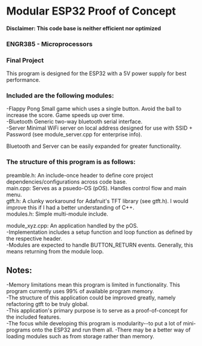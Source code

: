 # Modular ESP32 Proof of Concept

#### Disclaimer: This code base is neither efficient nor optimized

### ENGR385 - Microprocessors
### Final Project

This program is designed for the ESP32 with a 5V power supply for best performance.


### Included are the following modules:
-Flappy Pong    Small game which uses a single button. Avoid the ball to increase the score. Game speeds up over time.  
-Bluetooth      Generic two-way bluetooth serial interface.  
-Server         Minimal WiFi server on local address designed for use with SSID + Password (see module_server.cpp for enterprise info).  

Bluetooth and Server can be easily expanded for greater functionality.


### The structure of this program is as follows:

preamble.h: An include-once header to define core project dependencies/configurations across code base.  
main.cpp: Serves as a psuedo-OS (pOS). Handles control flow and main menu.  
gtft.h: A clunky workaround for Adafruit's TFT library (see gtft.h). I would improve this if I had a better understanding of C++.  
modules.h: Simple multi-module include. 

module_xyz.cpp: An application handled by the pOS.  
-Implementation includes a setup function and loop function as defined by the respective header.  
-Modules are expected to handle BUTTON_RETURN events. Generally, this means returning from the module loop.  



## Notes:
-Memory limitations mean this program is limited in functionality. This program currently uses 99% of available program memory.  
-The structure of this application could be improved greatly, namely refactoring gtft to be truly global.  
-This application's primary purpose is to serve as a proof-of-concept for the included features.  
-The focus while developing this program is modularity--to put a lot of mini-programs onto the ESP32 and run them all.
-There may be a better way of loading modules such as from storage rather than memory.
